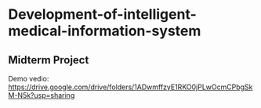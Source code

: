 # Development-of-intelligent-medical-information-system
## Midterm Project
Demo vedio:
https://drive.google.com/drive/folders/1ADwmffzyE1RKO0jPLwOcmCPbgSkM-N5k?usp=sharing

